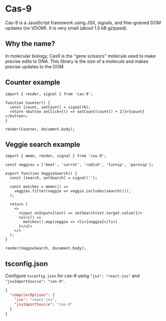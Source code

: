 # Cas-9

Cas-9 is a JavaScript framework using JSX, signals, and fine-grained DOM updates (no VDOM). It is very small (about 1.5 kB gzipped).

## Why the name?

In molecular biology, Cas9 is the "gene scissors" molecule used to make precise
edits to DNA. This library is the size of a molecule and makes precise updates
to the DOM.

## Counter example

```tsx
import { render, signal } from 'cas-9';

function Counter() {
  const [count, setCount] = signal(0);
  return <button onClick={() => setCount(count() + 1)}>{count}</button>;
}

render(Counter, document.body);
```

## Veggie search example

```tsx
import { memo, render, signal } from 'cas-9';

const veggies = ['beet', 'carrot', 'radish', 'turnip', 'parsnip'];

export function VeggieSearch() {
  const [search, setSearch] = signal('');

  const matches = memo(() =>
    veggies.filter(veggie => veggie.includes(search())),
  );

  return (
    <>
      <input onInput={(evt) => setSearch(evt.target.value)}/>
      <ul>{() =>
        matches().map(veggie => <li>{veggie}</li>)
      }</ul>
    </>
  );
}

render(VeggieSearch, document.body);
```

## tsconfig.json

Configure `tsconfig.json` for cas-9 using `"jsx": "react-jsx"` and `"jsxImportSource": "cas-9"`.

```json
{
  "compilerOptions": {
    "jsx": "react-jsx",
    "jsxImportSource": "cas-9"
  }
}
```
